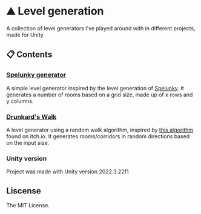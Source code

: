 # ⛰️ Level generation

A collection of level generators I've played around with in different projects, made for Unity.

## 📋 Contents

### [Spelunky generator](https://github.com/totase/level-generation/tree/main/Assets/Scripts/Spelunky)

A simple level generator inspired by the level generation of [Spelunky](https://spelunkyworld.com/original.html). It generates a number of rooms based on a grid size, made up of x rows and y columns.

### [Drunkard's Walk](https://github.com/totase/level-generation/tree/main/Assets/Scripts/DrunkardsWalk)

A level generator using a random walk algorithm, inspired by [this algorithm](https://poppants.itch.io/the-drunkard-walk) found on itch.io. It generates rooms/corridors in random directions based on the input size.

### Unity version

Project was made with Unity version 2022.3.22f1

## Liscense

The MIT License.
